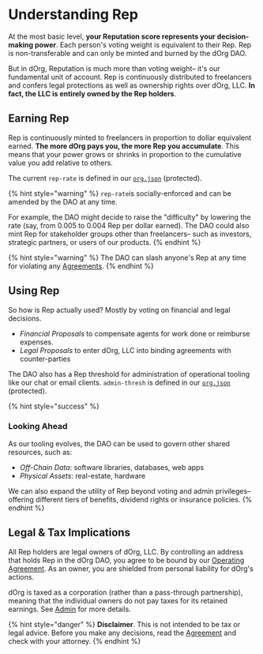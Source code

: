 # Understanding Rep

At the most basic level, **your Reputation score represents your decision-making power**. Each person's voting weight is equivalent to their Rep. Rep is non-transferable and can only be minted and burned by the dOrg DAO.

But in dOrg, Reputation is much more than voting weight– it's our fundamental unit of account. Rep is continuously distributed to freelancers and confers legal protections as well as ownership rights over dOrg, LLC. **In fact, the LLC is entirely owned by the Rep holders**.

## Earning Rep

Rep is continuously minted to freelancers in proportion to dollar equivalent earned. **The more dOrg pays you, the more Rep you accumulate**. This means that your power grows or shrinks in proportion to the cumulative value you add relative to others.

The current `rep-rate` is defined in our [`org.json`](https://github.com/dOrgTech/operations/blob/master/org.json) \(protected\).

{% hint style="warning" %}
`rep-rate`is socially-enforced and can be amended by the DAO at any time. 

For example, the DAO might decide to raise the "difficulty" by lowering the rate \(say, from 0.005 to 0.004 Rep per dollar earned\). The DAO could also mint Rep for stakeholder groups other than freelancers– such as investors, strategic partners, or users of our products.
{% endhint %}

{% hint style="warning" %}
The DAO can slash anyone's Rep at any time for violating any [Agreements](../working-together/agreements.md).
{% endhint %}

## Using Rep

So how is Rep actually used? Mostly by voting on financial and legal decisions.

* _Financial Proposals_ to compensate agents for work done or reimburse expenses.
* _Legal Proposals_ to enter dOrg, LLC into binding agreements with counter-parties

The DAO also has a Rep threshold for administration of operational tooling like our chat or email clients. `admin-thresh` is defined in our [`org.json`](https://github.com/dOrgTech/operations/blob/master/org.json) \(protected\).

{% hint style="success" %}
### Looking Ahead

As our tooling evolves, the DAO can be used to govern other shared resources, such as:

* _Off-Chain Data_: software libraries, databases, web apps
* _Physical Assets_: real-estate, hardware

We can also expand the utility of Rep beyond voting and admin privileges– offering different tiers of benefits, dividend rights or insurance policies.
{% endhint %}

## Legal & Tax Implications

All Rep holders are legal owners of dOrg, LLC. By controlling an address that holds Rep in the dOrg DAO, you agree to be bound by our [Operating Agreement](../working-together/agreements.md). As an owner, you are shielded from personal liability for dOrg's actions.

dOrg is taxed as a corporation \(rather than a pass-through partnership\), meaning that the individual owners do not pay taxes for its retained earnings. See [Admin](../working-together/admin.md) for more details.

{% hint style="danger" %}
**Disclaimer**. This is not intended to be tax or legal advice. Before you make any decisions, read the [Agreement](../working-together/agreements.md) and check with your attorney. 
{% endhint %}

